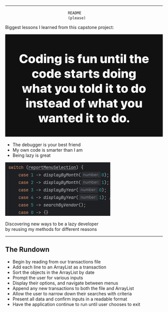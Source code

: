 ***
                                README
                                (please)

Biggest lessons I learned from this capstone project:

![coding.png](src/main/resources/coding.png)

* The debugger is your best friend
* My own code is smarter than I am
* Being lazy is great

![reuseMethods.png](src/main/resources/reuseMethods.png)

 Discovering new ways to be a lazy developer    
by reusing my methods for different reasons

*** 
## The Rundown
    
* Begin by reading from our transactions file
* Add each line to an ArrayList as a transaction
* Sort the objects in the ArrayList by date
* Prompt the user for various inputs
* Display their options, and navigate between menus
* Append any new transactions to both the file and ArrayList
* Allow the user to narrow down their searches with criteria
* Present all data and confirm inputs in a readable format
* Have the application continue to run until user chooses to exit